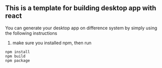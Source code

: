 ## This is a template for building desktop app with react
You can generate your desktop app on difference system by simply using the following instructions
1. make sure you installed npm, then run 
```
npm install  
npm build    
npm package
```
